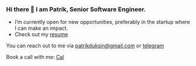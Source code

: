 ### Hi there 👋 I am Patrik, Senior Software Engineer.

- I’m currently open for new opportunities, preferably in the startup where I can make an impact.
- Check out my [resume](https://github.com/elro-root/elro-root/blob/main/resume-patrik-duksin.md)

You can reach out to me via [patrikduksin@gmail.com](mailto:patrikduksin@gmail.com) or [telegram](https://t.me/elro_here)

Book a call with me: [Cal](https://cal.com/patrikduksin)

